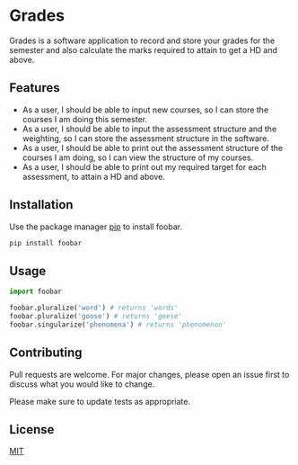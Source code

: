 # Grades

Grades is a software application to record and store your grades for the semester and 
also calculate the marks required to attain to get a HD and above.

## Features

- As a user, I should be able to input new courses, so I can store the courses I am doing 
this semester.
- As a user, I should be able to input the assessment structure and the weighting, so I can
store the assessment structure in the software.
- As a user, I should be able to print out the assessment structure of the courses I am doing,
 so I can view the structure of my courses.
- As a user, I should be able to print out my required target for each assessment, to attain a HD and
above.

## Installation

Use the package manager [pip](https://pip.pypa.io/en/stable/) to install foobar.

```bash
pip install foobar
```

## Usage

```python
import foobar

foobar.pluralize('word') # returns 'words'
foobar.pluralize('goose') # returns 'geese'
foobar.singularize('phenomena') # returns 'phenomenon'
```

## Contributing
Pull requests are welcome. For major changes, please open an issue first to discuss what you would like to change.

Please make sure to update tests as appropriate.

## License
[MIT](https://choosealicense.com/licenses/mit/)